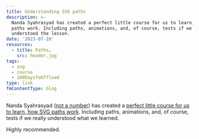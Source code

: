 ```yaml
---
title: Understanding SVG paths
description: >-
  Nanda Syahrasyad has created a perfect little course for us to learn, how SVG
  paths work. Including paths, animations, and, of course, tests if we
  understood the lesson.
date: '2023-07-10'
resources:
  - title: Paths…
    src: header.jpg
tags:
  - svg
  - course
  - 100DaysToOffload
type: link
fmContentType: blog
---
```


Nanda Syahrasyad ([not a number](https://www.nan.fyi/)) has created a [perfect little course for us to learn, how SVG paths work](https://www.nan.fyi/svg-paths). Including paths, animations, and, of course, tests if we really understood what we learned.

Highly recommended.
